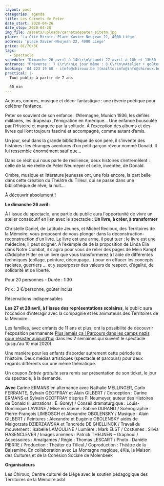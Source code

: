 ```yaml
---
layout: post
categories: agenda
title: Les Carnets de Peter
date_start: 2020-04-26
date_stop: 2020-04-28'
img_file: /assets/uploads/carnetsdepeter_sitetm.jpg
place: 'La Cité Miroir. Place Xavier-Neujean 22, 4000 Liège'
address: 'place Xavier-Neujean 22, 4000 Liège'
price: 8€/7€/3€
tags:
  - Spectacle
schedule: "Dimanche 26 avril à 14h\r\n\nLundi 27 avril à 10h et 13h30 (scolaires)\r\n\nMardi 28 avril 10h et 13h30 (scolaires)"
entrance: "Prévente : 7 €\r\n\nLe jour même : 8 €\r\n\nAtelier + goûter le dimanche : 3 €"
booking: '04 223 19 60 - i[nfo@chiroux.be ](mailto:info@info@chiroux.be)'
practical: |-
  Tout public à partir de 7 ans

  60 min
---
```

Acteurs, ombres, musique et décor fantastique : une rêverie poétique pour célébrer l’enfance.


Peter se souvient de son enfance : l’Allemagne, Munich 1936, les défilés militaires, les drapeaux, l’émigration en Amérique… Une enfance bousculée par l’Histoire et marquée par la solitude. À l’exception des albums et des livres qui l’ont toujours fasciné et accompagné, comme autant d’amis.

Un jour, seul dans la grande bibliothèque de son père, il s’invente des histoires : les étranges aventures d’un petit garçon rêveur nommé Donald. Il lui ressemble énormément sauf que…

Dans ce récit qui nous parle de résilience, deux histoires s’entremêlent : celle de la vie réelle de Peter Neumeyer et celle, inventée, de Donald.

Ombre, musique et littérature jeunesse ont, une fois encore, la part belle dans cette création du Théâtre du Tilleul, qui se passe dans une bibliothèque de rêve, la nuit…

À découvrir absolument !


**Le dimanche 26 avril :** 


À l'issue du spectacle, une partie du public aura l'opportunité de vivre un atelier consécutif en lien avec le spectacle : **Un livre, à créer, à transformer**

Christelle Daniel, de Latitude Jeunes, et Michel Recloux, des Territoires de la Mémoire, vous proposent de vous plonger dans la déconstruction-reconstruction d’un livre. Le livre est une arme, il peut tuer ; le livre est une médecine, il peut soigner. À l’exemple de de la proposition de Linda Elia dans Notre Combat, il s’agira pour vous de relier des pages de Mein Kampf d’Adolphe Hitler en un livre que vous transformerez à l’aide de différentes techniques (collage, peinture, découpage…) pour en effacer les concepts racistes, guerriers … et y superposer des valeurs de respect, d’égalité, de solidarité et de liberté.


Pour 20 personnes - Durée : 1:30

Prix : 3 €/personne, goûter inclus

Réservations indispensables



**Les 27 et 28 avril, à l'issue des représentations scolaires**, le public aura l’occasion d’interagir avec la compagnie et les animateurs des Territoires de la Mémoire.

Les familles, avec enfants de 11 ans et plus, ont la possibilité de découvrir l'exposition permanente [Plus jamais ça ! Parcours dans les camps nazis pour résister aujourd’hui](http://www.citemiroir.be/fr/exposition-permanente/plus-jamais-ca) dans les 2 semaines qui suivent le spectacle (jusqu'au 10 mai 2020).

Une manière pour les enfants d’aborder autrement cette période de l’histoire. Deux médias artistiques (spectacle et parcours) pour deux regards différents sur une même thématique.

Un coupon _Entrée gratuite_ sera remis sur présentation de son ticket, le jour du spectacle, à la demande. 



 



**Avec** Carine ERMANS en alternance avec Nathalie MELLINGER, Carlo FERRANTE, Sylvain GEOFFRAY et Alain GILBERT / Conception : Carine ERMANS et Sylvain GEOFFRAY d’après P. Neumeyer, auteur des Histoires de Donald (illustrations : E. Gorey) / Conseil dramaturgique : Louis-Dominique LAVIGNE / Mise en scène : Sabine DURAND / Scénographie : Pierre-François LIMBOSCH et Alexandre OBOLENSKY / Musique : Alain GILBERT / Peintures : Alexandre et Eugénie OBOLENSKY aidés de Malgorzata DZIERZAWSKA et Tancrède DE GHELLINCK / Travail du mouvement : Isabelle LAMOULINE / Lumière : Mark ELST / Costumes : Silvia HASENCLEVER / Images animées : Patrick THEUNEN – Graphoui / Accessoires : Amalgames / Régie : Thomas LESCART / Photo : Danièle PIERRE / Production : Théâter du Tilleul / Coproduction : Théâtre de la Balsamine. En collaboration avec La Montagne magique, éKla, la Maison des Cultures et de la Cohésion Sociale de Molenbeek



 

**Organisateurs**
 



Les Chiroux, Centre culturel de Liège avec le soutien pédagogique des Territoires de la Mémoire asbl
